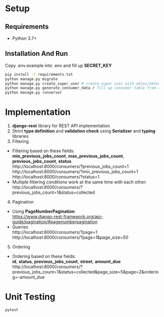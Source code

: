 # Setup

## Requirements
* Python 3.7+

## Installation And Run
Copy .env.example into .env and fill up **SECRET_KEY**
```bash
pip install -r requirements.txt
python manage.py migrate
python manage.py create_super_user # create super user with aktos/aktos
python manage.py generate_consumer_data # fill up consumer table from csv data
python manage.py runserver
```

# Implementation
1. **django-rest** library for REST API implementation
2. Strict **type definition** and **validation check** using **Serializer** and **typing** libraries
3. Filtering  
- Filtering based on these fields:  
**min_previous_jobs_count**, **max_previous_jobs_count**, **previous_jobs_count**, **status**  
http://localhost:8000/consumers/?previous_jobs_count=1  
http://localhost:8000/consumers/?min_previous_jobs_count=1  
http://localhost:8000/consumers/?status=1
- Multiple filtering conditions work at the same time with each other:
http://localhost:8000/consumers/?previous_jobs_count=1&status=collected
4. Pagination
- Using **PageNumberPagination**  
https://www.django-rest-framework.org/api-guide/pagination/#pagenumberpagination
- Queries  
http://localhost:8000/consumers/?page=1  
http://localhost:8000/consumers/?page=1&page_size=50
5. Ordering
- Ordering based on these fields:  
**id**, **status**, **previous_jobs_count**, **street**, **amount_due**  
http://localhost:8000/consumers/?previous_jobs_count=1&status=collected&page_size=5&page=2&ordering=-amount_due


# Unit Testing
```bash
pytest
```